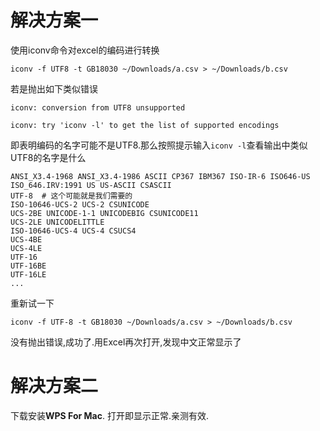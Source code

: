 # 解决方案一
使用iconv命令对excel的编码进行转换

```
iconv -f UTF8 -t GB18030 ~/Downloads/a.csv > ~/Downloads/b.csv
```

若是抛出如下类似错误
```
iconv: conversion from UTF8 unsupported

iconv: try 'iconv -l' to get the list of supported encodings

```

即表明编码的名字可能不是UTF8.那么按照提示输入`iconv -l`查看输出中类似UTF8的名字是什么
```
ANSI_X3.4-1968 ANSI_X3.4-1986 ASCII CP367 IBM367 ISO-IR-6 ISO646-US ISO_646.IRV:1991 US US-ASCII CSASCII
UTF-8  # 这个可能就是我们需要的
ISO-10646-UCS-2 UCS-2 CSUNICODE
UCS-2BE UNICODE-1-1 UNICODEBIG CSUNICODE11
UCS-2LE UNICODELITTLE
ISO-10646-UCS-4 UCS-4 CSUCS4
UCS-4BE
UCS-4LE
UTF-16
UTF-16BE
UTF-16LE
...
```

重新试一下
```
iconv -f UTF-8 -t GB18030 ~/Downloads/a.csv > ~/Downloads/b.csv
```

没有抛出错误,成功了.用Excel再次打开,发现中文正常显示了

# 解决方案二

下载安装**WPS For Mac**.
打开即显示正常.亲测有效.
